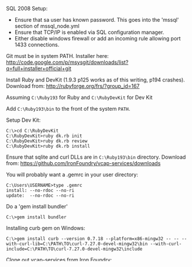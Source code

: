 SQL 2008 Setup:

* Ensure that sa user has known password. This goes into the 'mssql' section of mssql_node.yml
* Ensure that TCP/IP is enabled via SQL configuration manager.
* Either disable windows firewall or add an incoming rule allowing port 1433 connections.

Git must be in system PATH. Installer here: http://code.google.com/p/msysgit/downloads/list?q=full+installer+official+git

Install Ruby and DevKit (1.9.3 p125 works as of this writing, p194 crashes). Download from: http://rubyforge.org/frs/?group_id=167

Assuming `C:\Ruby193` for Ruby and `C:\RubyDevKit` for Dev Kit

Add `C:\Ruby193\bin` to the front of the system `PATH`.

Setup Dev Kit:

    C:\>cd C:\RubyDevKit
    C:\RubyDevKit>ruby dk.rb init
    C:\RubyDevKit>ruby dk.rb review
    C:\RubyDevKit>ruby dk.rb install

Ensure that sqlite and curl DLLs are in `C:\Ruby193\bin` directory. Download from: https://github.com/IronFoundry/vcap-services/downloads

You will probably want a .gemrc in your user directory:

    C:\Users\USERNAME>type .gemrc
    install: --no-rdoc --no-ri
    update:  --no-rdoc --no-ri

Do a 'gem install bundler'

    C:\>gem install bundler

Installing curb gem on Windows:

    C:\>gem install curb --version 0.7.18 --platform=x86-mingw32 -- -- --with-curl-lib=C:\PATH\TO\curl-7.27.0-devel-mingw32\bin --with-curl-include=C:\PATH\TO\curl-7.27.0-devel-mingw32\include

Clone out vcap-services from Iron Foundry:

    C:\>mkdir IronFoundry
    C:\>cd IronFoundry
    C:\IronFoundry>git clone git://github.com/IronFoundry/vcap-services.git

You only need `mssql` and `mssb` (for MS service bus):

    C:\>cd \IronFoundry\vcap-services
    C:\IronFoundry\vcap-services>move mssql ..
    C:\IronFoundry\vcap-services>move mssb ..
    C:\IronFoundry\vcap-services>cd ..
    C:\IronFoundry>rd /s /q vcap-services

Install required gems:

    C:\>cd \IronFoundry\mssql
    C:\IronFoundry\mssql>bundle install

Create some dirs:

    C:\>cd \IronFoundry\mssql
    C:\IronFoundry\mssql>mkdir run
    C:\IronFoundry\mssql>mkdir log
    C:\IronFoundry\mssql>mkdir db
    C:\IronFoundry\mssql>cd ..\mssb
    C:\IronFoundry\mssb>mkdir run
    C:\IronFoundry\mssb>mkdir log
    C:\IronFoundry\mssb>mkdir db

Edit configuration in `C:\IronFoundry\mssql\config\*.yml` to match your environment. You may want to change logging to 'debug' and comment out 'file' for now so logging goes to the console.

Try it out in two separate cmd windows:
    
    C:\>cd \IronFoundry\mssql\bin
    C:\IronFoundry\mssql\bin>ruby mssql_gateway
    C:\>cd \IronFoundry\mssql\bin
    C:\IronFoundry\mssql\bin>ruby mssql_node

If all looks good and `vmc create-service mssql` works, install as windows services:

    C:\>sc create mssql_gateway_svc binPath= "C:\Ruby193\bin\rubyw.exe -C C:\IronFoundry\mssql\bin mssql_gateway_svc.rb" start= delayed-auto
    C:\>sc create mssql_node_svc binPath= "C:\Ruby193\bin\rubyw.exe -C C:\IronFoundry\mssql\bin mssql_node_svc.rb" start= delayed-auto

Re-edit configuration `*.yml` files - uncomment 'file' and change level to 'error'.

Start 'em up:

    C:\>sc start mssql_gateway_svc
    C:\>sc start mssql_node_svc

